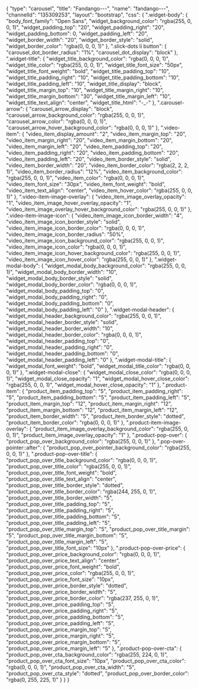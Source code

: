 {
    "type": "carousel",
    "title": "Fandango---",
    "name": "fandango---",
    "channelId": "135309253",
    "layout": "bootstrap",
    "css": {
        ".widget-body": {
            "body_font_family": "Open Sans",
            "widget_background_color": "rgba(255, 0, 0, 1)",
            "widget_padding_top": "20",
            "widget_padding_right": "20",
            "widget_padding_bottom": 0,
            "widget_padding_left": "20",
            "widget_border_width": "20",
            "widget_border_style": "solid",
            "widget_border_color": "rgba(0, 0, 0, 1)"
        },
        ".slick-dots li button": {
            "carousel_dot_border_radius": "1%",
            "carousel_dot_display": "block"
        },
        ".widget-title": {
            "widget_title_background_color": "rgba(0, 0, 0, 1)",
            "widget_title_color": "rgba(255, 0, 0, 1)",
            "widget_title_font_size": "50px",
            "widget_title_font_weight": "bold",
            "widget_title_padding_top": "10",
            "widget_title_padding_right": "10",
            "widget_title_padding_bottom": "10",
            "widget_title_padding_left": "10",
            "widget_title_display": "block",
            "widget_title_margin_top": "10",
            "widget_title_margin_right": "10",
            "widget_title_margin_bottom": "30",
            "widget_title_margin_left": "10",
            "widget_title_text_align": "center",
            "widget_title_html": "-_-"
        },
        ".carousel-arrow": {
            "carousel_arrow_display": "block",
            "carousel_arrow_background_color": "rgba(255, 0, 0, 1)",
            "carousel_arrow_color": "rgba(0, 0, 0, 1)",
            "carousel_arrow_hover_background_color": "rgba(0, 0, 0, 1)"
        },
        ".video-item": {
            "video_item_display_amount": "2",
            "video_item_margin_top": "20",
            "video_item_margin_right": "20",
            "video_item_margin_bottom": "20",
            "video_item_margin_left": "20",
            "video_item_padding_top": "20",
            "video_item_padding_right": "20",
            "video_item_padding_bottom": "20",
            "video_item_padding_left": "20",
            "video_item_border_style": "solid",
            "video_item_border_width": "20",
            "video_item_border_color": "rgba(2, 2, 2, 1)",
            "video_item_border_radius": "12%",
            "video_item_background_color": "rgba(255, 0, 0, 1)",
            "video_item_color": "rgba(0, 0, 0, 1)",
            "video_item_font_size": "30px",
            "video_item_font_weight": "bold",
            "video_item_text_align": "center",
            "video_item_hover_color": "rgba(255, 0, 0, 1)"
        },
        ".video-item-image-overlay": {
            "video_item_image_overlay_opacity": "1",
            "video_item_image_hover_overlay_opacity": "1",
            "video_item_image_overlay_hover_background_color": "rgba(255, 0, 0, 1)"
        },
        ".video-item-image-icon": {
            "video_item_image_icon_border_width": "4",
            "video_item_image_icon_border_style": "solid",
            "video_item_image_icon_border_color": "rgba(0, 0, 0, 1)",
            "video_item_image_icon_border_radius": "50%",
            "video_item_image_icon_background_color": "rgba(255, 0, 0, 1)",
            "video_item_image_icon_color": "rgba(0, 0, 0, 1)",
            "video_item_image_icon_hover_background_color": "rgba(255, 0, 0, 1)",
            "video_item_image_icon_hover_color": "rgba(255, 0, 0, 1)"
        },
        ".widget-modal-body": {
            "widget_modal_body_background_color": "rgba(255, 0, 0, 1)",
            "widget_modal_body_border_width": "10",
            "widget_modal_body_border_style": "solid",
            "widget_modal_body_border_color": "rgba(0, 0, 0, 1)",
            "widget_modal_body_padding_top": "0",
            "widget_modal_body_padding_right": "0",
            "widget_modal_body_padding_bottom": "0",
            "widget_modal_body_padding_left": "0"
        },
        ".widget-modal-header": {
            "widget_modal_header_background_color": "rgba(255, 0, 0, 1)",
            "widget_modal_header_border_style": "solid",
            "widget_modal_header_border_width": "10",
            "widget_modal_header_border_color": "rgba(0, 0, 0, 1)",
            "widget_modal_header_padding_top": "0",
            "widget_modal_header_padding_right": "0",
            "widget_modal_header_padding_bottom": "0",
            "widget_modal_header_padding_left": "0"
        },
        ".widget-modal-title": {
            "widget_modal_font_weight": "bold",
            "widget_modal_title_color": "rgba(0, 0, 0, 1)"
        },
        ".widget-modal-close": {
            "widget_modal_close_color": "rgba(0, 0, 0, 1)",
            "widget_modal_close_opacity": "1",
            "widget_modal_hover_close_color": "rgba(255, 0, 0, 1)",
            "widget_modal_hover_close_opacity": "1"
        },
        ".product-item": {
            "product_item_padding_top": "5",
            "product_item_padding_right": "5",
            "product_item_padding_bottom": "5",
            "product_item_padding_left": "5",
            "product_item_margin_top": "12",
            "product_item_margin_right": "12",
            "product_item_margin_bottom": "12",
            "product_item_margin_left": "12",
            "product_item_border_width": "5",
            "product_item_border_style": "dotted",
            "product_item_border_color": "rgba(0, 0, 0, 1)"
        },
        ".product-item-image-overlay": {
            "product_item_image_overlay_background_color": "rgba(255, 0, 0, 1)",
            "product_item_image_overlay_opacity": "1"
        },
        ".product-pop-over": {
            "product_pop_over_background_color": "rgba(255, 0, 0, 1)"
        },
        ".pop-over-pointer::after": {
            "product_pop_over_pointer_background_color": "rgba(255, 0, 0, 1)"
        },
        ".product-pop-over-title": {
            "product_pop_over_title_background_color": "rgba(0, 0, 0, 1)",
            "product_pop_over_title_color": "rgba(255, 0, 0, 1)",
            "product_pop_over_title_font_weight": "bold",
            "product_pop_over_title_text_align": "center",
            "product_pop_over_title_border_style": "dotted",
            "product_pop_over_title_border_color": "rgba(244, 255, 0, 1)",
            "product_pop_over_title_border_width": "5",
            "product_pop_over_title_padding_top": "5",
            "product_pop_over_title_padding_right": "5",
            "product_pop_over_title_padding_bottom": "5",
            "product_pop_over_title_padding_left": "5",
            "product_pop_over_title_margin_top": "5",
            "product_pop_over_title_margin": "5",
            "product_pop_over_title_margin_bottom": "5",
            "product_pop_over_title_margin_left": "5",
            "product_pop_over_title_font_size": "10px"
        },
        ".product-pop-over-price": {
            "product_pop_over_price_background_color": "rgba(0, 0, 0, 1)",
            "product_pop_over_price_text_align": "center",
            "product_pop_over_price_font_weight": "bold",
            "product_pop_over_price_color": "rgba(255, 0, 0, 1)",
            "product_pop_over_price_font_size": "10px",
            "product_pop_over_price_border_style": "dotted",
            "product_pop_over_price_border_width": "5",
            "product_pop_over_price_border_color": "rgba(237, 255, 0, 1)",
            "product_pop_over_price_padding_top": "5",
            "product_pop_over_price_padding_right": "5",
            "product_pop_over_price_padding_bottom": "5",
            "product_pop_over_price_padding_left": "5",
            "product_pop_over_price_margin_top": "5",
            "product_pop_over_price_margin_right": "5",
            "product_pop_over_price_margin_bottom": "5",
            "product_pop_over_price_margin_left": "5"
        },
        ".product-pop-over-cta": {
            "product_pop_over_cta_background_color": "rgba(255, 224, 0, 1)",
            "product_pop_over_cta_font_size": "10px",
            "product_pop_over_cta_color": "rgba(0, 0, 0, 1)",
            "product_pop_over_cta_width": "5",
            "product_pop_over_cta_style": "dotted",
            "product_pop_over_border_color": "rgba(0, 255, 225, 1)"
        }
    }
}